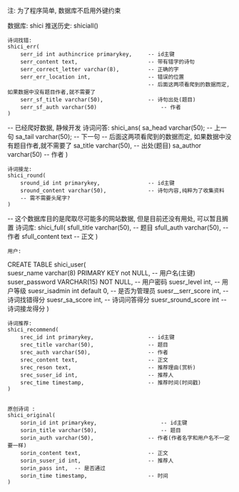 注: 为了程序简单, 数据库不启用外键约束

数据库: shici
	推送历史: shiciall()


	诗词找错: 
	shici_err(
		serr_id int authincrice primarykey,		-- id主键
		serr_content text,						-- 带有错字的诗句
		serr_correct_letter varchar(8),			-- 正确的字
		serr_err_location int,					-- 错误的位置
												-- 后面这两项看爬到的数据而定, 如果数据中没有题目作者,就不需要了
		serr_sf_title varchar(50),				-- 诗句出处(题目)
		serr_sf_auth varchar(50) 					-- 作者
	)
--  已经爬好数据, 静候开发
	诗词问答: 
	shici_ans(
		sa_head varchar(50);			-- 上一句
		sa_tail varchar(50);			-- 下一句
												-- 后面这两项看爬到的数据而定, 如果数据中没有题目作者,就不需要了
		sa_title varchar(50),				-- 出处(题目)
		sa_author varchar(50) 				-- 作者
	)

	诗词接龙:
	shici_round(
		sround_id int primarykey,				-- id主键
		sround_content varchar(50),				-- 诗句内容,纯粹为了收集资料
		-- 需不需要头尾字? 
	)

-- 这个数据库目的是爬取尽可能多的网站数据, 但是目前还没有用处, 可以暂且搁置
	诗词库: 
	shici_full(
		sfull_title varchar(50),				-- 题目
		sfull_auth varchar(50),					-- 作者
		sfull_content text						-- 正文
	)


	用户: 
CREATE TABLE shici_user(                     
    suesr_name varchar(8) PRIMARY KEY not NULL,                 -- 用户名(主键)
	suser_password VARCHAR(15) NOT NULL,		-- 用户密码
    suesr_level int,                        -- 用户等级
    suesr_isadmin int default 0,            -- 是否为管理员
    suesr__serr_score int,                  -- 诗词找错得分
    suesr_sa_score int,                     -- 诗词问答得分
    suesr_sround_score int                  -- 诗词接龙得分
)



	诗词推荐: 
	shici_recommend(	
		srec_id int primarykey,					-- id主键
		srec_title varchar(50),					-- 题目
		srec_auth varchar(50),					-- 作者
		srec_content text,						-- 正文
		srec_reson text,						-- 推荐理由(赏析)
		srec_suser_id int,						-- 推荐人
		srec_time timestamp,					-- 推荐时间(时间戳)
	)


	原创诗词 :
	shici_original(
		sorin_id int primarykey,					-- id主键
		sorin_title varchar(50),					-- 题目
		sorin_auth varchar(50),					-- 作者(作者名字和用户名不一定要一样)
		sorin_content text,						-- 正文
		sorin_suser_id int,						-- 推荐人
		sorin_pass int,  -- 是否通过
		sorin_time timestamp,					-- 时间
	)